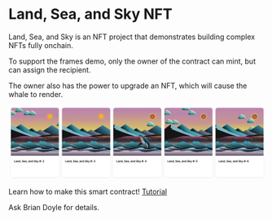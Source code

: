 # Land, Sea, and Sky NFT

Land, Sea, and Sky is an NFT project that demonstrates building complex NFTs fully onchain.

To support the frames demo, only the owner of the contract can mint, but can assign the recipient.

The owner also has the power to upgrade an NFT, which will cause the whale to render.

![sample](./nft.png)

Learn how to make this smart contract! [Tutorial](https://docs.base.org/building-with-base/guides/complex-onchain-nfts)

Ask Brian Doyle for details.

